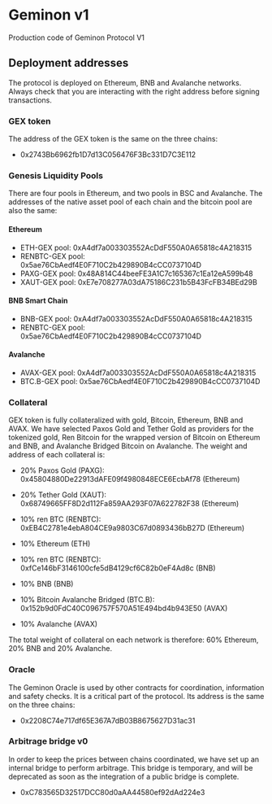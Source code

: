 # Geminon v1
 Production code of Geminon Protocol V1

## Deployment addresses
The protocol is deployed on Ethereum, BNB and Avalanche networks. Always check that you are interacting with the right address before signing transactions.


### GEX token
The address of the GEX token is the same on the three chains:  
* 0x2743Bb6962fb1D7d13C056476F3Bc331D7C3E112


### Genesis Liquidity Pools
There are four pools in Ethereum, and two pools in BSC and Avalanche. The addresses of the native asset pool of each chain and the bitcoin pool are also the same:

#### Ethereum
* ETH-GEX pool: 0xA4df7a003303552AcDdF550A0A65818c4A218315
* RENBTC-GEX pool: 0x5ae76CbAedf4E0F710C2b429890B4cCC0737104D
* PAXG-GEX pool: 0x48A814C44beeFE3A1C7c165367c1Ea12eA599b48
* XAUT-GEX pool: 0xE7e708277A03dA75186C231b5B43FcFB34BEd29B

#### BNB Smart Chain
* BNB-GEX pool: 0xA4df7a003303552AcDdF550A0A65818c4A218315
* RENBTC-GEX pool: 0x5ae76CbAedf4E0F710C2b429890B4cCC0737104D

#### Avalanche
* AVAX-GEX pool: 0xA4df7a003303552AcDdF550A0A65818c4A218315
* BTC.B-GEX pool: 0x5ae76CbAedf4E0F710C2b429890B4cCC0737104D


### Collateral
GEX token is fully collateralized with gold, Bitcoin, Ethereum, BNB and AVAX. We have selected Paxos Gold and Tether Gold as providers for the tokenized gold, Ren Bitcoin for the wrapped version of Bitcoin on Ethereum and BNB, and Avalanche Bridged Bitcoin on Avalanche. The weight and address of each collateral is:  

* 20% Paxos Gold (PAXG): 0x45804880De22913dAFE09f4980848ECE6EcbAf78 (Ethereum)
* 20% Tether Gold (XAUT): 0x68749665FF8D2d112Fa859AA293F07A622782F38 (Ethereum)
* 10% ren BTC (RENBTC): 0xEB4C2781e4ebA804CE9a9803C67d0893436bB27D (Ethereum)
* 10% Ethereum (ETH)  

* 10% ren BTC (RENBTC): 0xfCe146bF3146100cfe5dB4129cf6C82b0eF4Ad8c (BNB)
* 10% BNB (BNB)  

* 10% Bitcoin Avalanche Bridged (BTC.B): 0x152b9d0FdC40C096757F570A51E494bd4b943E50 (AVAX)
* 10% Avalanche (AVAX)  

The total weight of collateral on each network is therefore: 60% Ethereum, 20% BNB and 20% Avalanche.


### Oracle
The Geminon Oracle is used by other contracts for coordination, information and safety checks. It is a critical part of the protocol. Its address is the same on the three chains:
* 0x2208C74e717df65E367A7dB03B8675627D31ac31


### Arbitrage bridge v0
In order to keep the prices between chains coordinated, we have set up an internal bridge to perform arbitrage. This bridge is temporary, and will be deprecated as soon as the integration of a public bridge is complete.
* 0xC783565D32517DCC80d0aAA44580ef92dAd224e3